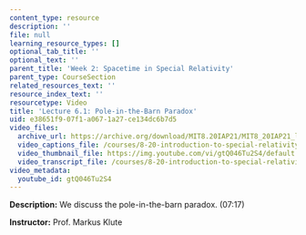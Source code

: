 ```yaml
---
content_type: resource
description: ''
file: null
learning_resource_types: []
optional_tab_title: ''
optional_text: ''
parent_title: 'Week 2: Spacetime in Special Relativity'
parent_type: CourseSection
related_resources_text: ''
resource_index_text: ''
resourcetype: Video
title: 'Lecture 6.1: Pole-in-the-Barn Paradox'
uid: e38651f9-07f1-a067-1a27-ce134dc6b7d5
video_files:
  archive_url: https://archive.org/download/MIT8.20IAP21/MIT8_20IAP21_lec06-1_300k.mp4
  video_captions_file: /courses/8-20-introduction-to-special-relativity-january-iap-2021/15daddfb979e5f43a97edc5fdd8f0124_gtQ046Tu2S4.vtt
  video_thumbnail_file: https://img.youtube.com/vi/gtQ046Tu2S4/default.jpg
  video_transcript_file: /courses/8-20-introduction-to-special-relativity-january-iap-2021/79cbb761a407c65c9fd91b35183e456f_gtQ046Tu2S4.pdf
video_metadata:
  youtube_id: gtQ046Tu2S4
---
```


**Description:** We discuss the pole-in-the-barn paradox. (07:17)

**Instructor:** Prof. Markus Klute